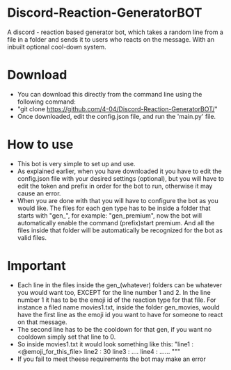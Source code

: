 # Discord-Reaction-GeneratorBOT
A discord - reaction based generator bot, which takes a random line from a file in a folder and sends it to users who reacts on the message. With an inbuilt optional cool-down system.

# Download
- You can download this directly from the command line using the following command: 
- "git clone https://github.com/4-04/Discord-Reaction-GeneratorBOT/"
- Once downloaded, edit the config.json file, and run the 'main.py' file.

# How to use
- This bot is very simple to set up and use.
- As explained earlier, when you have downloaded it you have to edit the config.json file with your desired settings (optional), but you will have to edit the token and prefix in order for the bot to run, otherwise it may cause an error.
- When you are done with that you will have to configure the bot as you would like. The files for each gen type has to be inside a folder 
that starts with "gen_", for example: "gen_premium", now the bot will automatically enable the command (prefix)start premium. And all the files inside that folder will be automatically be recognized for the bot as valid files. 

# Important
- Each line in the files inside the gen_(whatever) folders can be whatever you would want too, EXCEPT for the line number 1 and 2. In the line number 1 it has to be the emoji id of the reaction type for that file. For instance a filed name movies1.txt, inside the folder gen_movies, would have the first line as the emoji id you want to have for someone to react on that message. 
- The second line has to be the cooldown for that gen, if you want no cooldown simply set that line to 0.
- So inside movies1.txt it would look something like this:
 "line1 : <@emoji_for_this_file>
  line2 : 30
  line3 : ....
  line4 : ......
"""
- If you fail to meet theese requirements the bot may make an error
